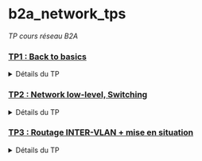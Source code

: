 # b2a_network_tps
*TP cours réseau B2A*

### [TP1 : Back to basics](/TP1)
<details>
<summary>Détails du TP</summary>

```
First TP smooth, remise dans le bain tranquillement (pour ceux qui l'ont quitté). Pour ce premier TP, on va rester du côté du réseau client et de l'administration simplifiée de services utilisant le réseau.

Au menu :
* installation/configuration d'une VM CentOS8 (si c'est pas déjà fait 😠)
* exploration de la pile TCP/IP d'une machine Linux
* configuration de services réseau
* configuration firewall
* analyse de trames
* métrologie

Notions abordés :
* IP
* ARP
* Ethernet
* Ports (TCP/UDP)
* Firewalling (filtrage de paquets)
* DNS
* DHCP
* SSH
* Service réseau
```
</details>

### [TP2 : Network low-level, Switching](/TP2)
<details>
<summary>Détails du TP</summary>

```
Dans ce TP on va se pencher un peu plus sur les échanges réseau en eux-mêmes, en analysant les trames réseau avec Wireshark.
On va aussi jouer de façon un peu plus avancée avec des switches.
On va commencer à rentrer plus dans le détails des différents éléments.
Allez à votre rythme, prenez le temps de comprendre.
Posez des questions.
Prenez des notes au fur et à mesure.
Lisez les parties en entier avant de commencer à travailler dessus.
Pour ce qui est de la mise en place, on va manipuler des switches (IOS Cisco) et aborder les notions/protocoles suivants :

+ ARP
+ ping
+ Spanning-Tree : STP
+ Utilisation de VLAN : Trunking
+ Agrégation de ports : LACP


> Référez-vous au README des TPs pour des infos sur le déroulement et le rendu des TPs.
```
</details>

### [TP3 : Routage INTER-VLAN + mise en situation](/TP3)
<details>
<summary>Détails du TP</summary>

```
On va aborder un cas un peu plus concret dans ce TP. 
Vous aurez besoin d'un peu de votre créativité pour arriver jusqu'au bout.

Vous aller avoir besoin d'un routeur dans ce TP et de quelques petits détails de conf qu'on a pas encore vu.

Afin de vous refaire pratiquer un peu, et de vous faire aborder ces quelques nouvelles notions, 
le TP se découpe en deux temps :

- appréhension d'une topologie classique : Router-on-a-stick
- - on remet un peu du routeur là dedans, et on aborde le routage inter-VLAN
partie courte, c'est une intro à la seconde partie
- cas concret
-- je vous soumets un problème, vous me répondez avec une infra :
```
</details>